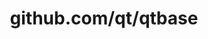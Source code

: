 ---
layout: post
title: github.com/qt/qtbase
categories: link
tags: [انگلیسی, گیت‌هاب, برنامه‌نویسی]
---
